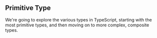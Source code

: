 ## Primitive Type

We're going to explore the various types in TypeScript, starting with the most primitive types, and then moving on to more complex, composite types.